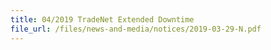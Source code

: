 ```yaml
---
title: 04/2019 TradeNet Extended Downtime  
file_url: /files/news-and-media/notices/2019-03-29-N.pdf
---
```

